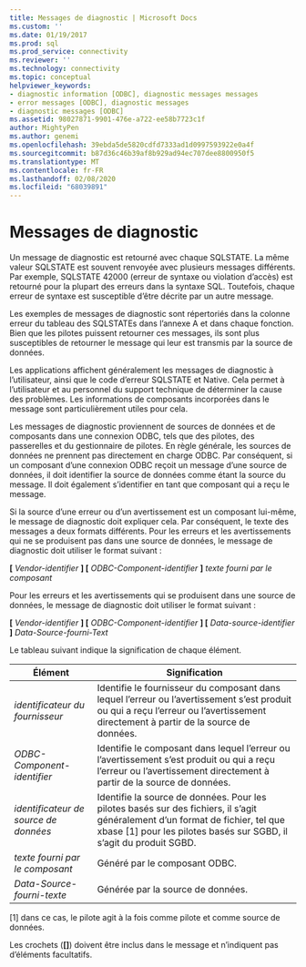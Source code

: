 ```yaml
---
title: Messages de diagnostic | Microsoft Docs
ms.custom: ''
ms.date: 01/19/2017
ms.prod: sql
ms.prod_service: connectivity
ms.reviewer: ''
ms.technology: connectivity
ms.topic: conceptual
helpviewer_keywords:
- diagnostic information [ODBC], diagnostic messages messages
- error messages [ODBC], diagnostic messages
- diagnostic messages [ODBC]
ms.assetid: 98027871-9901-476e-a722-ee58b7723c1f
author: MightyPen
ms.author: genemi
ms.openlocfilehash: 39ebda5de5820cdfd7333ad1d0997593922e0a4f
ms.sourcegitcommit: b87d36c46b39af8b929ad94ec707dee8800950f5
ms.translationtype: MT
ms.contentlocale: fr-FR
ms.lasthandoff: 02/08/2020
ms.locfileid: "68039891"
---
```

# <a name="diagnostic-messages"></a>Messages de diagnostic
Un message de diagnostic est retourné avec chaque SQLSTATE. La même valeur SQLSTATE est souvent renvoyée avec plusieurs messages différents. Par exemple, SQLSTATE 42000 (erreur de syntaxe ou violation d’accès) est retourné pour la plupart des erreurs dans la syntaxe SQL. Toutefois, chaque erreur de syntaxe est susceptible d’être décrite par un autre message.  
  
 Les exemples de messages de diagnostic sont répertoriés dans la colonne erreur du tableau des SQLSTATEs dans l’annexe A et dans chaque fonction. Bien que les pilotes puissent retourner ces messages, ils sont plus susceptibles de retourner le message qui leur est transmis par la source de données.  
  
 Les applications affichent généralement les messages de diagnostic à l’utilisateur, ainsi que le code d’erreur SQLSTATE et Native. Cela permet à l’utilisateur et au personnel du support technique de déterminer la cause des problèmes. Les informations de composants incorporées dans le message sont particulièrement utiles pour cela.  
  
 Les messages de diagnostic proviennent de sources de données et de composants dans une connexion ODBC, tels que des pilotes, des passerelles et du gestionnaire de pilotes. En règle générale, les sources de données ne prennent pas directement en charge ODBC. Par conséquent, si un composant d’une connexion ODBC reçoit un message d’une source de données, il doit identifier la source de données comme étant la source du message. Il doit également s’identifier en tant que composant qui a reçu le message.  
  
 Si la source d’une erreur ou d’un avertissement est un composant lui-même, le message de diagnostic doit expliquer cela. Par conséquent, le texte des messages a deux formats différents. Pour les erreurs et les avertissements qui ne se produisent pas dans une source de données, le message de diagnostic doit utiliser le format suivant :  
  
 **[** *Vendor-identifier* **] [** *ODBC-Component-identifier* **]** *texte fourni par le composant*  
  
 Pour les erreurs et les avertissements qui se produisent dans une source de données, le message de diagnostic doit utiliser le format suivant :  
  
 **[** *Vendor-identifier* **] [** *ODBC-Component-identifier* **] [** *Data-source-identifier* **]** *Data-Source-fourni-Text*  
  
 Le tableau suivant indique la signification de chaque élément.  
  
|Élément|Signification|  
|-------------|-------------|  
|*identificateur du fournisseur*|Identifie le fournisseur du composant dans lequel l’erreur ou l’avertissement s’est produit ou qui a reçu l’erreur ou l’avertissement directement à partir de la source de données.|  
|*ODBC-Component-identifier*|Identifie le composant dans lequel l’erreur ou l’avertissement s’est produit ou qui a reçu l’erreur ou l’avertissement directement à partir de la source de données.|  
|*identificateur de source de données*|Identifie la source de données. Pour les pilotes basés sur des fichiers, il s’agit généralement d’un format de fichier, tel que xbase [1] pour les pilotes basés sur SGBD, il s’agit du produit SGBD.|  
|*texte fourni par le composant*|Généré par le composant ODBC.|  
|*Data-Source-fourni-texte*|Générée par la source de données.|  
  
 [1] dans ce cas, le pilote agit à la fois comme pilote et comme source de données.  
  
 Les crochets (**[]**) doivent être inclus dans le message et n’indiquent pas d’éléments facultatifs.
